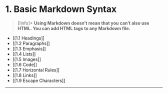 # 1. Basic Markdown Syntax


> [!info]+
> **Using Markdown doesn’t mean that you can’t also use HTML. You can add HTML tags to any Markdown file.**

- [[1.1 Headings]]
- [[1.2 Paragraphs]]
- [[1.3 Emphasis]]
- [[1.4 Lists]]
- [[1.5 Images]]
- [[1.6 Code]]
- [[1.7 Horizontal Rules]]
- [[1.8 Links]]
- [[1.9 Escape Characters]]

---
